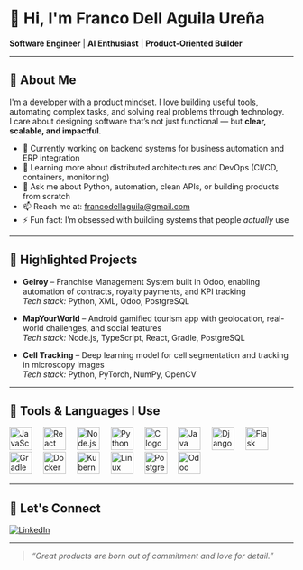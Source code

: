 # 👋 Hi, I'm Franco Dell Aguila Ureña  
**Software Engineer** | **AI Enthusiast** | **Product-Oriented Builder**

---

## 🧠 About Me

I'm a developer with a product mindset. I love building useful tools, automating complex tasks, and solving real problems through technology.  
I care about designing software that’s not just functional — but **clear, scalable, and impactful**.

- 🔭 Currently working on backend systems for business automation and ERP integration  
- 🌱 Learning more about distributed architectures and DevOps (CI/CD, containers, monitoring)  
- 💬 Ask me about Python, automation, clean APIs, or building products from scratch  
- 📫 Reach me at: francodellaguila@gmail.com  
- ⚡ Fun fact: I’m obsessed with building systems that people *actually* use

---

## 🚀 Highlighted Projects

- **Gelroy** – Franchise Management System built in Odoo, enabling automation of contracts, royalty payments, and KPI tracking  
  *Tech stack:* Python, XML, Odoo, PostgreSQL

- **MapYourWorld** – Android gamified tourism app with geolocation, real-world challenges, and social features  
  *Tech stack:* Node.js, TypeScript, React, Gradle, PostgreSQL
  
- **Cell Tracking** – Deep learning model for cell segmentation and tracking in microscopy images  
  *Tech stack:* Python, PyTorch, NumPy, OpenCV


---

## 🧰 Tools & Languages I Use

<div align="left">
  <img src="https://cdn.jsdelivr.net/gh/devicons/devicon/icons/javascript/javascript-original.svg" height="40" alt="JavaScript logo" />
  <img width="12" />
  <img src="https://cdn.jsdelivr.net/gh/devicons/devicon/icons/react/react-original.svg" height="40" alt="React logo" />
  <img width="12" />
  <img src="https://cdn.jsdelivr.net/gh/devicons/devicon/icons/nodejs/nodejs-original.svg" height="40" alt="Node.js logo" />
  <img width="12" />
  <img src="https://cdn.jsdelivr.net/gh/devicons/devicon/icons/python/python-original.svg" height="40" alt="Python logo" />
  <img width="12" />
  <img src="https://cdn.jsdelivr.net/gh/devicons/devicon/icons/c/c-original.svg" height="40" alt="C logo" />
  <img width="12" />
  <img src="https://cdn.jsdelivr.net/gh/devicons/devicon/icons/java/java-original.svg" height="40" alt="Java logo" />
  <img width="12" />
  <img src="https://cdn.jsdelivr.net/gh/devicons/devicon/icons/django/django-plain.svg" height="40" alt="Django logo" />
  <img width="12" />
  <img src="https://cdn.jsdelivr.net/gh/devicons/devicon/icons/flask/flask-original.svg" height="40" alt="Flask logo" />
  <img width="12" />
  <img src="https://cdn.jsdelivr.net/gh/devicons/devicon/icons/gradle/gradle-original.svg" height="40" alt="Gradle logo" />
  <img width="12" />
  <img src="https://cdn.jsdelivr.net/gh/devicons/devicon/icons/docker/docker-original.svg" height="40" alt="Docker logo" />
  <img width="12" />
  <img src="https://cdn.jsdelivr.net/gh/devicons/devicon/icons/kubernetes/kubernetes-plain.svg" height="40" alt="Kubernetes logo" />
  <img width="12" />
  <img src="https://cdn.jsdelivr.net/gh/devicons/devicon/icons/linux/linux-original.svg" height="40" alt="Linux logo" />
  <img width="12" />
  <img src="https://cdn.jsdelivr.net/gh/devicons/devicon/icons/postgresql/postgresql-original.svg" height="40" alt="PostgreSQL logo" />
  <img width="12" />
  <img src="https://cdn.simpleicons.org/odoo/7A7A7A" height="40" alt="Odoo logo" />
</div>

---

## 🤝 Let's Connect

[![LinkedIn](https://img.shields.io/badge/LinkedIn-blue?style=for-the-badge&logo=linkedin&logoColor=white)](https://www.linkedin.com/in/franco-dell-aguila/)

---

> *“Great products are born out of commitment and love for detail.”*
